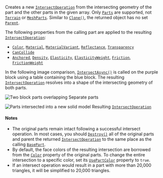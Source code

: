 Creates a new [`IntersectOperation`](https://create.roblox.com/docs/reference/engine/classes/IntersectOperation) from the intersecting geometry of
the part and the other parts in the given array. Only [`Parts`](https://create.roblox.com/docs/reference/engine/classes/Part)
are supported, not [`Terrain`](https://create.roblox.com/docs/reference/engine/classes/Terrain) or [`MeshParts`](https://create.roblox.com/docs/reference/engine/classes/MeshPart). Similar
to [`Clone()`](https://create.roblox.com/docs/reference/engine/classes/Instance#Clone), the returned object has no set
[`Parent`](https://create.roblox.com/docs/reference/engine/classes/Instance#Parent).

The following properties from the calling part are applied to the
resulting [`IntersectOperation`](https://create.roblox.com/docs/reference/engine/classes/IntersectOperation):

- [`Color`](https://create.roblox.com/docs/reference/engine/classes/BasePart#Color), [`Material`](https://create.roblox.com/docs/reference/engine/classes/BasePart#Material),
[`MaterialVariant`](https://create.roblox.com/docs/reference/engine/classes/BasePart#MaterialVariant),
[`Reflectance`](https://create.roblox.com/docs/reference/engine/classes/BasePart#Reflectance),
[`Transparency`](https://create.roblox.com/docs/reference/engine/classes/BasePart#Transparency)
- [`CanCollide`](https://create.roblox.com/docs/reference/engine/classes/BasePart#CanCollide)
- [`Anchored`](https://create.roblox.com/docs/reference/engine/classes/BasePart#Anchored), [`Density`](https://create.roblox.com/docs/reference/engine/classes/BasePart#Density),
[`Elasticity`](https://create.roblox.com/docs/reference/engine/classes/BasePart#Elasticity),
[`ElasticityWeight`](https://create.roblox.com/docs/reference/engine/classes/BasePart#ElasticityWeight),
[`Friction`](https://create.roblox.com/docs/reference/engine/classes/BasePart#Friction),
[`FrictionWeight`](https://create.roblox.com/docs/reference/engine/classes/BasePart#FrictionWeight)

In the following image comparison,
[`IntersectAsync()`](https://create.roblox.com/docs/reference/engine/classes/BasePart#IntersectAsync) is called on the purple
block using a table containing the blue block. The resulting
[`IntersectOperation`](https://create.roblox.com/docs/reference/engine/classes/IntersectOperation) resolves into a shape of the intersecting
geometry of both parts.

![Two block parts overlapping](https://prod.docsiteassets.roblox.com/assets/modeling/solid-modeling/Separate-Parts-To-Intersect.jpg)
Separate parts

![Parts intersected into a new solid model](https://prod.docsiteassets.roblox.com/assets/modeling/solid-modeling/Intersect-Result.jpg)
Resulting [`IntersectOperation`](https://create.roblox.com/docs/reference/engine/classes/IntersectOperation)

#### Notes

- The original parts remain intact following a successful intersect
operation. In most cases, you should [`Destroy()`](https://create.roblox.com/docs/reference/engine/classes/Instance#Destroy)
all of the original parts and parent the returned
[`IntersectOperation`](https://create.roblox.com/docs/reference/engine/classes/IntersectOperation) to the same place as the calling
[`BasePart`](https://create.roblox.com/docs/reference/engine/classes/BasePart).
- By default, the face colors of the resulting intersection are borrowed
from the [`Color`](https://create.roblox.com/docs/reference/engine/classes/BasePart#Color) property of the original parts. To
change the entire intersection to a specific color, set its
[`UsePartColor`](https://create.roblox.com/docs/reference/engine/classes/PartOperation#UsePartColor) property to `true`.
- If an intersect operation would result in a part with more than 20,000
triangles, it will be simplified to 20,000 triangles.